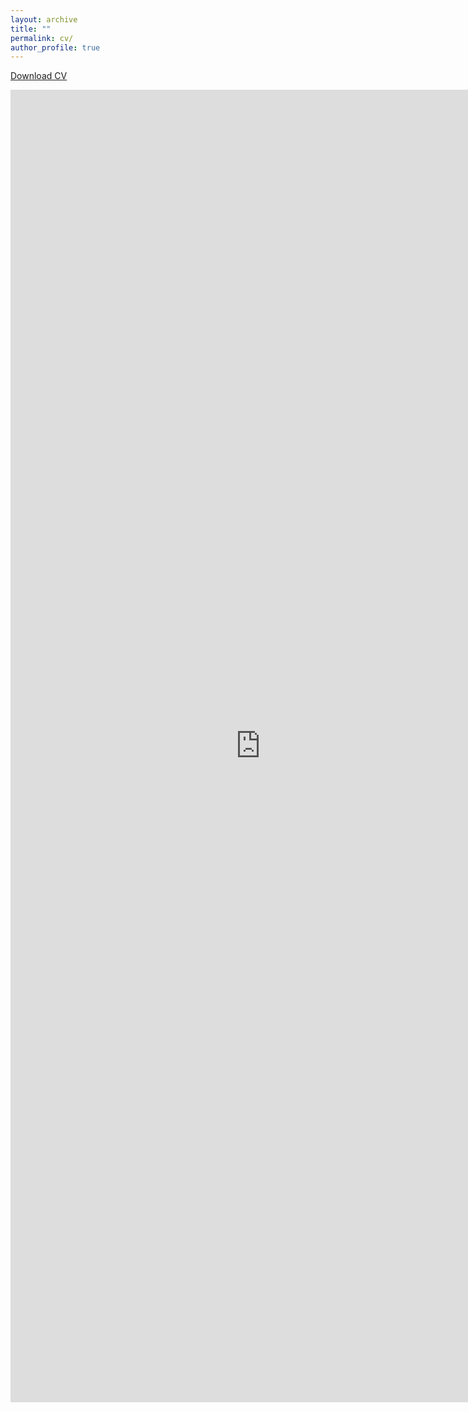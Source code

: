 ```yaml
---
layout: archive
title: ""
permalink: cv/
author_profile: true
---
```

<a href="https://drive.google.com/file/d/1CGacPGnN3TDL2rGkI8_0T3QNog1gqYuY/view?usp=drive_link" download="Priyanka_Mondal_CV.pdf" target="_blank">Download CV</a>
<center>
<embed src="https://github.com/Priyanka-Mondal/priyanka-mondal.github.io/blob/main/priyanka_mondal.pdf" width="800px" height="2100px" />
</center>

